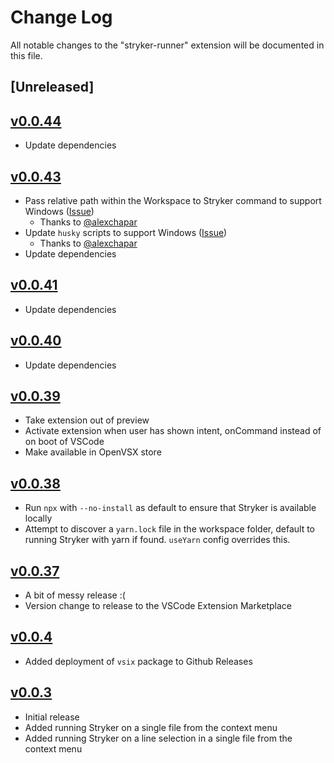 # Change Log

All notable changes to the "stryker-runner" extension will be documented in this file.

## [Unreleased]

## [v0.0.44](https://github.com/slcp/stryker-runner/compare/v0.0.43...v0.0.44)

- Update dependencies

## [v0.0.43](https://github.com/slcp/stryker-runner/compare/v0.0.41...v0.0.43)

- Pass relative path within the Workspace to Stryker command to support Windows ([Issue](https://github.com/slcp/stryker-runner/issues/183))
  - Thanks to [@alexchapar](https://github.com/alexchapar)
- Update `husky` scripts to support Windows ([Issue](https://github.com/slcp/stryker-runner/issues/183))
  - Thanks to [@alexchapar](https://github.com/alexchapar)
- Update dependencies

## [v0.0.41](https://github.com/slcp/stryker-runner/compare/v0.0.40...v0.0.41)

- Update dependencies

## [v0.0.40](https://github.com/slcp/stryker-runner/compare/v0.0.39...v0.0.40)

- Update dependencies

## [v0.0.39](https://github.com/slcp/stryker-runner/compare/v0.0.38...v0.0.39)

- Take extension out of preview
- Activate extension when user has shown intent, onCommand instead of on boot of VSCode
- Make available in OpenVSX store

## [v0.0.38](https://github.com/slcp/stryker-runner/compare/v0.0.37...v0.0.38)

- Run `npx` with `--no-install` as default to ensure that Stryker is available locally
- Attempt to discover a `yarn.lock` file in the workspace folder, default to running Stryker with yarn if found. `useYarn` config overrides this.

## [v0.0.37](https://github.com/slcp/stryker-runner/compare/v0.0.4...v0.0.37)

- A bit of messy release :(
- Version change to release to the VSCode Extension Marketplace

## [v0.0.4](https://github.com/slcp/stryker-runner/compare/v0.0.3...v0.0.4)

- Added deployment of `vsix` package to Github Releases

## [v0.0.3](https://github.com/slcp/stryker-runner/releases/tag/v0.0.3)

- Initial release
- Added running Stryker on a single file from the context menu
- Added running Stryker on a line selection in a single file from the context menu

